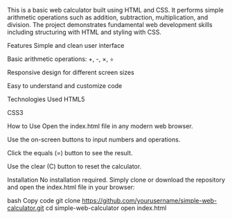 This is a basic web calculator built using HTML and CSS. It performs simple arithmetic operations such as addition, subtraction, multiplication, and division. The project demonstrates fundamental web development skills including structuring with HTML and styling with CSS.

Features
Simple and clean user interface

Basic arithmetic operations: +, -, ×, ÷

Responsive design for different screen sizes

Easy to understand and customize code

Technologies Used
HTML5

CSS3

How to Use
Open the index.html file in any modern web browser.

Use the on-screen buttons to input numbers and operations.

Click the equals (=) button to see the result.

Use the clear (C) button to reset the calculator.

Installation
No installation required. Simply clone or download the repository and open the index.html file in your browser:

bash
Copy code
git clone https://github.com/yourusername/simple-web-calculator.git
cd simple-web-calculator
open index.html
